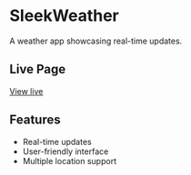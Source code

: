 # SleekWeather
A weather app showcasing real-time updates.

## Live Page
[View live](https://itx-prash.github.io/SleekWeather/)

## Features
- Real-time updates
- User-friendly interface
- Multiple location support
